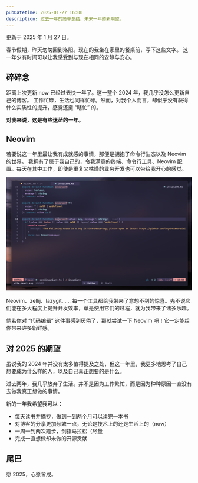 ```yaml
---
pubDatetime: 2025-01-27 16:00
description: 过去一年的简单总结，未来一年的新期望。
---
```


更新于 2025 年 1 月 27 日。

春节假期，昨天匆匆回到洛阳。现在的我坐在家里的餐桌前，写下这些文字。
这一年少有时间可以让我感受到与现在相同的安静与安心。

## 碎碎念

距离上次更新 now 已经过去快一年了。这一整个 2024 年，我几乎没怎么更新自己的博客。
工作忙碌，生活也同样忙碌。然而，对我个人而言，却似乎没有获得什么实质性的提升，感觉还挺 “瞎忙” 的。

**对我来说，这是有些迷茫的一年。**

## Neovim

若要说这一年里最让我有成就感的事情，那便是拥抱了命令行生态以及 Neovim 的世界。
我拥有了属于我自己的，令我满意的终端、命令行工具、Neovim 配置。每天在其中工作，即使是重复又枯燥的业务开发也可以带给我开心的感觉。

![my neovim](../../../assets/blog/2025-now/my-neovim.png)

Neovim、zellij、lazygit…… 每一个工具都给我带来了意想不到的惊喜。先不说它们能在多大程度上提升开发效率，单是使用它们的过程，就为我带来了诸多乐趣。

倘若你对 “代码编辑” 这件事感到厌倦了，那就尝试一下 Neovim 吧！它一定能给你带来许多新鲜感。

## 对 2025 的期望

虽说我的 2024 年并没有太多值得提及之处，但这一年里，我更多地思考了自己想要成为什么样的人，以及自己真正想要的是什么。

过去两年，我几乎放弃了生活。并不是因为工作繁忙，而是因为种种原因一直没有去做我真正想做的事情。

新的一年我希望我可以：

- 每天读书并摘抄，做到一到两个月可以读完一本书
- 对博客的分享更加频繁一点，无论是技术上的还是生活上的（now）
- 一周一到两次跑步，剑指马拉松（尽量
- 完成一直想做却未做的开源贡献

## 尾巴

愿 2025，心愿皆成。
